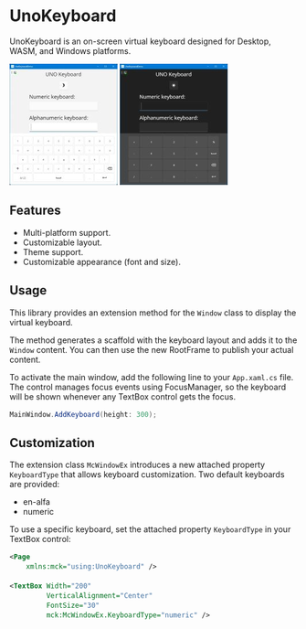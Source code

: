 # UnoKeyboard

UnoKeyboard is an on-screen virtual keyboard designed for Desktop, WASM, and Windows platforms.

![UnoKeyboardDark](UnoKeyboardLight.jpg) ![UnoKeyboardDark](UnoKeyboardDark.jpg) 

## Features

- Multi-platform support.
- Customizable layout.
- Theme support.
- Customizable appearance (font and size).

## Usage

This library provides an extension method for the `Window` class to display the virtual keyboard. 

The method generates a scaffold with the keyboard layout and adds it to the `Window` content. You can then use the new RootFrame to publish your actual content.

To activate the main window, add the following line to your `App.xaml.cs` file. The control manages focus events using FocusManager, so the keyboard will be shown whenever any TextBox control gets the focus.

```csharp
MainWindow.AddKeyboard(height: 300);
```

## Customization

The extension class `McWindowEx` introduces a new attached property `KeyboardType` that allows keyboard customization. Two default keyboards are provided:

- en-alfa
- numeric

To use a specific keyboard, set the attached property `KeyboardType` in your TextBox control:

```xml
<Page 
    xmlns:mck="using:UnoKeyboard" />

<TextBox Width="200"
         VerticalAlignment="Center"
         FontSize="30"
         mck:McWindowEx.KeyboardType="numeric" />
```

